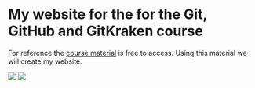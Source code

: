 # My website for the for the Git, GitHub and GitKraken course

For reference the [course material](https://srse-git-github-zero2hero.netlify.app/) is free to access.
Using this material we will create my website.

![](https://ibec.or.id/wp-content/uploads/2018/08/Sheffield-Logo-Web.jpg)
![](https://pheds-dtc.ac.uk/wp-content/uploads/2022/09/phd-bio-pic.jpeg)
